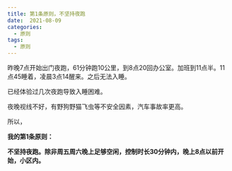 ```yaml
---
title: 第1条原则，不坚持夜跑
date:  2021-08-09
categories:
  - 原则
tags:
  - 原则
---
```


昨晚7点开始出门夜跑，61分钟跑10公里，到8点20回办公室。加班到11点半。11点45睡着，凌晨3点14醒来。之后无法入睡。

已经体验过几次夜跑导致入睡困难。

夜晚视线不好，有野狗野猫飞虫等不安全因素，汽车事故率更高。

所以，

**我的第1条原则：**

**不坚持夜跑。除非周五周六晚上足够空闲，控制时长30分钟内，晚上8点以前开始，小区内。**